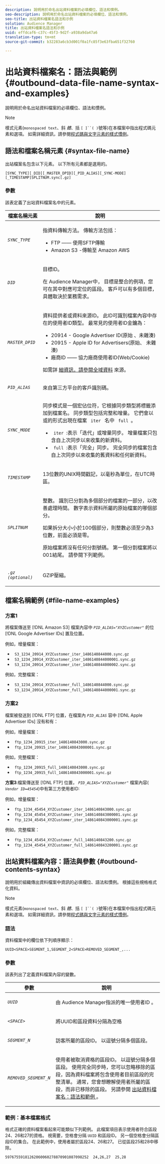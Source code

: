 ```yaml
---
description: 說明用於命名出站資料檔案的必填欄位、語法和慣例。
seo-description: 說明用於命名出站資料檔案的必填欄位、語法和慣例。
seo-title: 出站資料檔案名語法和示例
solution: Audience Manager
title: 出站資料檔案名語法和示例
uuid: effdcaf6-c37c-45f3-9d2f-a938a9da47a6
translation-type: tm+mt
source-git-commit: b32283a6cb3d001f0a1fc85f3e63fba651f32760

---
```



# 出站資料檔案名：語法與範例{#outbound-data-file-name-syntax-and-examples}

說明用於命名出站資料檔案的必填欄位、語法和慣例。

<!-- c_name_reqs_outbound.xml -->

>[!NOTE]
>
>樣式元素(`monospaced text`、斜 *體*、括 `[ ]``( )`號等)在本檔案中指出程式碼元素和選項。 如需詳細資訊，請參閱[程式碼與文字元素的樣式慣例](../../../reference/code-style-elements.md)。

## 語法和檔案名稱元素 {#syntax-file-name}

出站檔案名包含以下元素。 以下所有元素都是選用的。

```
[SYNC_TYPE][_DID][_MASTER_DPID][_PID_ALIAS][_SYNC-MODE][_TIMESTAMP]SPLITNUM.sync[.gz]
```

### 參數

該表定義了出站資料檔案名中的元素。

<table id="table_1EA97D75004148CE85F702427DB7E97A"> 
 <thead> 
  <tr> 
   <th colname="col1" class="entry"> 檔案名稱元素 </th> 
   <th colname="col2" class="entry"> 說明 </th> 
  </tr> 
 </thead>
 <tbody> 
  <tr> 
   <td colname="col1"> <p> <code><i>SYNC_TYPE </i></code> </p> </td> 
   <td colname="col2"> <p>指資料傳輸方法。 傳輸方法包括： </p> 
    <ul id="ul_4E0CFC7A34E04E2FA216A07E3654D6EE"> 
     <li id="li_0066B99222A64BE9975AE2E91511FB77">FTP —— 使用SFTP傳輸 </li> 
     <li id="li_646767FE8AD247B88D0DD5461349F019"> <span class="keyword"> Amazon S3 </span> -傳輸至 <span class="keyword"> Amazon AWS </span> </li> 
    </ul> </td> 
  </tr> 
  <tr> 
   <td colname="col1"> <p> <code><i>DID </i></code> </p> </td> 
   <td colname="col2"> <p>目標ID。 </p> <p>在 <span class="keyword"> Audience Manager中， </span>目標是整合的例項，您可在其中對應可定位的區段。 客戶可以有多個目標，具體取決於業務需求。 </p> </td> 
  </tr> 
  <tr> 
   <td colname="col1"> <p> <code><i>MASTER_DPID </i></code> </p> </td> 
   <td colname="col2"> <p>資料提供者或資料來源ID。 此ID可識別檔案內容中存在的使用者ID類型。 最常見的使用者ID金鑰為： </p> <p> 
     <ul id="ul_CC22D019ECED4B17A7695708001F2C1B"> 
      <li id="li_94DAFA169380405981AFEF1B581997E6">20914 - <span class="keyword"> Google Advertiser ID(原始 </span> 、未雜湊) </li> 
      <li id="li_DE74BE06331C49CF87606A192D815B96">20915 - <span class="keyword"> Apple ID for Advertisers(原始、 </span> 未雜湊) </li> 
      <li id="li_E0A033FEC3174EF08E93EB7C65266337">廠商ID —— 協力廠商使用者ID(Web/Cookie) </li> 
     </ul> </p> <p>如需詳 <a href="https://docs.adobe.com/content/help/en/audience-manager/user-guide/features/data-sources/global-data-sources.html">細資訊，請參閱全域資料</a> 來源。</p></td> 
  </tr> 
  <tr> 
   <td colname="col1"> <p> <code><i>PID_ALIAS </i></code> </p> </td> 
   <td colname="col2"> 來自第三方平台的客戶識別碼。 </td> 
  </tr> 
  <tr> 
   <td colname="col1"> <p> <code><i>SYNC_MODE </i></code> </p> </td> 
   <td colname="col2"> <p>同步模式是一個宏佔位符，它根據同步類型將標籤添加到檔案名。 同步類型包括完整和增量。 它們會以或的形式出現在檔案 <code> iter </code> 名中 <code> full </code>。 </p> 
    <ul id="ul_3B3585CEF1434951B6FDCDD29E5013CD"> 
     <li id="li_947D94E9CFAC4041AC1AAEB191805529"> <code> iter </code>:表示「迭代」或增量同步。 增量檔案只包含自上次同步以來收集的新資料。 </li> 
     <li id="li_13ADB3B3346943DAA767A1F416482D3C"> <code> full </code>:表示「完全」同步。 完全同步的檔案包含自上次同步以來收集的舊資料和任何新資料。 </li> 
    </ul> </td> 
  </tr> 
  <tr> 
   <td colname="col1"> <p> <code><i>TIMESTAMP </i></code> </p> </td> 
   <td colname="col2"> <p>13位數的UNIX時間戳記，以毫秒為單位，在UTC時區。 </p> </td> 
  </tr> 
  <tr> 
   <td colname="col1"> <p><code><i>SPLITNUM</i></code></p> </td> 
   <td colname="col2"> <p>整數。 識別已分割為多個部分的檔案的一部分，以改善處理時間。 數字表示資料所屬的原始檔案的哪個部分。</p>  <p>如果拆分大小小於100個部分，則整數必須至少為3位數，前面必須是零。</p>  <p>原始檔案將沒有任何分割號碼。 第一個分割檔案將以001結尾。 請參閱下列範例。 </p> </td> 
  </tr> 
  <tr> 
   <td colname="col1"> <p> <code><i>.gz (optional) </i></code> </p> </td> 
   <td colname="col2"> <p>GZIP壓縮。 </p> </td> 
  </tr> 
 </tbody> 
</table>

## 檔案名稱範例 {#file-name-examples}

### 方案1

將檔案傳送至 [!DNL Amazon S3] 檔案內容中 *`PID_ALIAS="XYZCustomer"`* 的位 [!DNL Google Advertiser IDs] 置及位置。

例如，增量檔案：

<ul class="simplelist"> 
 <li> <code> S3_1234_20914_XYZCustomer_iter_1486140844000.sync.gz </code> </li> 
 <li> <code> S3_1234_20914_XYZCustomer_iter_1486140844000001.sync.gz </code> </li> 
 <li> <code> S3_1234_20914_XYZCustomer_iter_1486140844000002.sync.gz </code> </li> 
</ul>

例如，完整檔案：

<ul class="simplelist"> 
 <li> <code> S3_1234_20914_XYZCustomer_full_1486140844000.sync.gz </code> </li> 
 <li> <code> S3_1234_20914_XYZCustomer_full_1486140844000001.sync.gz </code> </li> 
</ul>

### 方案2

檔案被發送到 [!DNL FTP] 位置，在檔案內 *`PID_ALIAS`* 容中 [!DNL Apple Advertiser IDs] 沒有和有：

例如，增量檔案：

<ul class="simplelist"> 
 <li> <code> ftp_1234_20915_iter_1486140843000.sync.gz </code> </li> 
 <li> <code> ftp_1234_20915_iter_1486140843000001.sync.gz </code> </li> 
</ul>

例如，完整檔案：

<ul class="simplelist"> 
 <li> <code> ftp_1234_20915_full_1486140843000.sync.gz </code> </li> 
 <li> <code> ftp_1234_20915_full_1486140843000001.sync.gz </code> </li> 
</ul>

**方案3**:檔案傳送至 [!DNL FTP] 位置， *`PID_ALIAS="XYZCustomer"`* 檔案內容( *`Vendor ID=45454`*)中有第三方使用者ID:

例如，增量檔案：

<ul class="simplelist"> 
 <li> <code> ftp_1234_45454_XYZCustomer_iter_1486140843000.sync.gz </code> </li> 
 <li> <code> ftp_1234_45454_XYZCustomer_iter_1486140843000001.sync.gz </code> </li> 
 <li> <code> ftp_1234_45454_XYZCustomer_iter_1486140843000001.sync.gz </code> </li> 
</ul>

例如，完整檔案：

<ul class="simplelist"> 
 <li> <code> ftp_1234_45454_XYZCustomer_full_1486140843200.sync.gz </code> </li> 
 <li> <code> ftp_1234_45454_XYZCustomer_full_1486140843200001.sync.gz </code> </li> 
</ul>

## 出站資料檔案內容：語法與參數 {#outbound-contents-syntax}

說明用於組織傳出資料檔案中資訊的必填欄位、語法和慣例。 根據這些規格格式化資料。

<!-- c_outbound_data_file.xml -->

>[!NOTE]
>
>樣式元素(`monospaced text`、斜 *體*、括 `[ ]``( )`號等)在本檔案中指出程式碼元素和選項。 如需詳細資訊，請參閱[程式碼與文字元素的樣式慣例](../../../reference/code-style-elements.md)。

### 語法

資料檔案中的欄位依下列順序顯示：

`UUID<SPACE>SEGMENT_1,SEGMENT_2<SPACE>REMOVED_SEGMENT_,...`

### 參數

該表列出了定義資料檔案內容的變數。

<table id="table_109BA747CFDA40108370EFEB208C7E11"> 
 <thead> 
  <tr> 
   <th colname="col1" class="entry"> 參數 </th> 
   <th colname="col2" class="entry"> 說明 </th> 
  </tr> 
 </thead>
 <tbody> 
  <tr> 
   <td colname="col1"> <p> <code><i>UUID </i></code> </p> </td> 
   <td colname="col2"> <p>由 <span class="keyword"> Audience Manager指派的唯一使用者ID </span>。 </p> </td> 
  </tr> 
  <tr> 
   <td colname="col1"> <p> <code><i>&lt;SPACE&gt; </i></code> </p> </td> 
   <td colname="col2"> <p>將UUID和區段資料分隔為空格 </p> </td> 
  </tr> 
  <tr> 
   <td colname="col1"> <p> <code><i>SEGMENT_N </i></code> </p> </td> 
   <td colname="col2"> <p>訪客所屬的區段ID。 以逗號分隔多個區段。 </p> </td> 
  </tr> 
  <tr> 
   <td colname="col1"> <p> <code><i>REMOVED_SEGMENT_N </i></code> </p> </td> 
   <td colname="col2"> <p>使用者被取消資格的區段ID。 以逗號分隔多個區段。 使用完全同步時，您可以忽略移除的區段，因為資料檔案將包含使用者目前區段的完整清單。 通常，您會想瞭解使用者所屬的區段，而非已移除的區段。 另請參閱 <a href="../../../integration/receiving-audience-data/batch-outbound-transfers/outbound-file-name-contents.md#outbound-data-file-name-syntax-and-examples"> 出站資料檔案名：語法和範例 </a>。 </p> </td> 
  </tr> 
 </tbody> 
</table>

### 範例：基本檔案格式

格式正確的資料檔案看起來可能類似下列範例。 此檔案項目表示使用者符合區段24、26和27的資格。 視需要，空格會分隔 `UUID` 和區段ID。 另一個空格會分隔區段ID的集合。 在此範例中，使用者屬於區段24、26和27。 已從區段25和28中移除。

```
59767559181262060060278870901087098252  24,26,27  25,28
```
